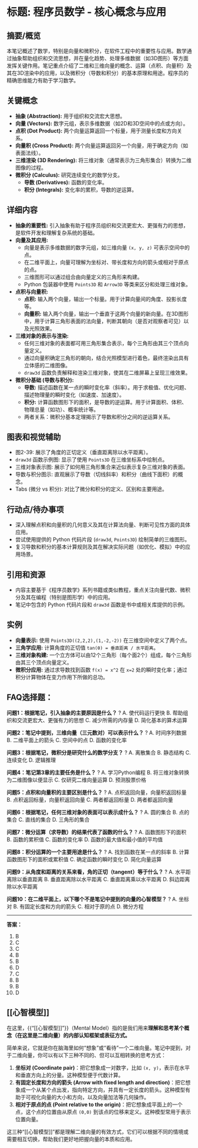 # 标题: 程序员数学 - 核心概念与应用

## 摘要/概览
本笔记概述了数学，特别是向量和微积分，在软件工程中的重要性与应用。数学通过抽象帮助组织和交流思想，并在量化趋势、处理多维数据（如3D图形）等方面发挥关键作用。笔记重点介绍了二维和三维向量的概念、运算（点积、向量积）及其在3D渲染中的应用，以及微积分（导数和积分）的基本原理和用途。程序员的精确思维能力有助于学习数学。

## 关键概念
*   **抽象 (Abstraction):** 用于组织和交流宏大思想。
*   **向量 (Vectors):** 数字元组，表示多维数据（如2D和3D空间中的点或方向）。
*   **点积 (Dot Product):** 两个向量运算返回一个标量，用于测量长度和方向关系。
*   **向量积 (Cross Product):** 两个向量运算返回另一个向量，用于确定方向（如表面法线）。
*   **三维渲染 (3D Rendering):** 将三维对象（通常表示为三角形集合）转换为二维图像的过程。
*   **微积分 (Calculus):** 研究连续变化的数学分支。
    *   **导数 (Derivatives):** 函数的变化率。
    *   **积分 (Integrals):** 变化率的累积，导数的逆运算。

## 详细内容
*   **抽象的重要性:** 引入抽象有助于程序员组织和交流更宏大、更强有力的思想，是软件开发和理解复杂系统的基础。
*   **向量及其应用:**
    *   向量是表示多维数据的数字元组，如三维向量 `(x, y, z)` 可表示空间中的点。
    *   在二维平面上，向量可理解为坐标对、带长度和方向的箭头或相对于原点的点。
    *   三维图形可以通过组合由向量定义的三角形来构建。
    *   Python 包装器中使用 `Points3D` 和 `Arrow3D` 等类来区分和处理三维对象。
*   **点积与向量积:**
    *   **点积:** 输入两个向量，输出一个标量。用于计算向量间的角度、投影长度等。
    *   **向量积:** 输入两个向量，输出一个垂直于这两个向量的新向量。在3D图形中，用于计算三角形表面的法向量，判断其朝向（是否对观察者可见）以及光照效果。
*   **三维对象的表示与渲染:**
    *   任何三维对象的表面都可用三角形集合表示，每个三角形由其三个顶点向量定义。
    *   通过向量积确定三角形的朝向，结合光照模型进行着色，最终渲染出具有立体感的二维图像。
    *   `draw3d` 函数负责解释和渲染三维对象，使其在二维屏幕上呈现三维效果。
*   **微积分基础 (导数与积分):**
    *   **导数:** 描述函数在某一点的瞬时变化率（斜率）。用于求极值、优化问题、描述物理量的瞬时变化（如速度、加速度）。
    *   **积分:** 计算函数图形下的面积，是导数的逆运算。用于计算面积、体积、物理总量（如功）、概率统计等。
    *   两者关系：微积分基本定理揭示了导数和积分之间的逆运算关系。

## 图表和视觉辅助
*   图2-39: 展示了角度的正切定义（垂直距离除以水平距离）。
*   `draw3d` 函数示例图: 显示了使用 `Points3D` 在三维坐标系中绘制点。
*   三维对象表示图: 展示了如何用三角形集合来近似表示复杂三维对象的表面。
*   导数与积分图示: 直观展示了导数（切线斜率）和积分（曲线下面积）的概念。
*   Tabs (微分 vs 积分): 对比了微分和积分的定义、区别和主要用途。

## 行动点/待办事项
*   深入理解点积和向量积的几何意义及其在计算法向量、判断可见性方面的具体应用。
*   尝试使用提供的 Python 代码片段 (`draw3d`, `Points3D`) 绘制简单的三维图形。
*   复习导数和积分的基本计算规则及其在解决实际问题（如优化、模拟）中的应用场景。

## 引用和资源
*   内容主要基于《程序员数学》系列书籍或类似教程，重点关注向量代数、微积分及其在编程（特别是图形学）中的应用。
*   笔记中包含的 Python 代码片段和 `draw3d` 函数是书中或相关库提供的示例。

## 实例
*   **向量表示:** 使用 `Points3D((2,2,2),(1,-2,-2))` 在三维空间中定义了两个点。
*   **三角学应用:** 计算角度的正切值 `tan(θ) = 垂直距离 / 水平距离`。
*   **三维对象构建:** 一个立方体可以由12个三角形（每个面2个）组成，每个三角形由其三个顶点向量定义。
*   **微积分应用:** 通过求导数找到函数 `f(x) = x^2` 在 `x=2` 处的瞬时变化率；通过积分计算物体在变力作用下所做的总功。

## FAQ选择题：

**问题1：根据笔记，引入抽象的主要原因是什么？**
?
A. 使代码运行更快
B. 帮助组织和交流更宏大、更强有力的思想
C. 减少所需的内存量
D. 简化基本的算术运算

**问题2：笔记中提到，三维向量（三元数对）可以表示什么？**
?
A. 时间序列数据
B. 二维平面上的箭头
C. 空间中的点
D. 函数的变化率

**问题3：根据笔记，微积分是研究什么的数学分支？**
?
A. 离散集合
B. 静态结构
C. 连续变化
D. 逻辑推理

**问题4：笔记第3章的主要任务是什么？**
?
A. 学习Python编程
B. 将三维对象转换为二维图像以便显示
C. 仅研究二维向量运算
D. 预测股票价格

**问题5：点积和向量积的主要区别是什么？**
?
A. 点积返回向量，向量积返回标量
B. 点积返回标量，向量积返回向量
C. 两者都返回标量
D. 两者都返回向量

**问题6：根据笔记，任何三维对象的表面可以表示成什么？**
?
A. 圆的集合
B. 点的集合
C. 直线的集合
D. 三角形的集合

**问题7：微分运算（求导数）的结果代表了函数的什么？**
?
A. 函数图形下的面积
B. 函数的累积值
C. 函数的变化率
D. 函数的最大值和最小值的平均值

**问题8：积分运算的一个主要用途是什么？**
?
A. 找到函数在某一点的斜率
B. 计算函数图形下的面积或累积值
C. 确定函数的瞬时变化
D. 简化向量运算

**问题9：从角度和距离的关系来看，角的正切（tangent）等于什么？**
?
A. 水平距离除以垂直距离
B. 垂直距离除以水平距离
C. 垂直距离乘以水平距离
D. 斜边距离除以水平距离

**问题10：在二维平面上，以下哪个不是笔记中提到的向量的心智模型？**
?
A. 坐标对
B. 有固定长度和方向的箭头
C. 相对于原的点
D. 微分方程

---
**答案：**
1.  B
2.  C
3.  C
4.  B
5.  B
6.  D
7.  C
8.  B
9.  B
10. D

## [[心智模型]]
在这里，{{“[[心智模型]]”}}（Mental Model）指的是我们用来**理解和思考某个概念（在这里是二维向量）的内部认知框架或表征方式。**

简单来说，它就是你在脑海里如何“想象”或“看待”一个二维向量。笔记中提到，对于二维向量，你可以有以下三种不同的、但可以互相转换的思考方式：

1.  **坐标对 (Coordinate pair)**：把它想象成一对数字，比如 `(x, y)`，表示在水平和垂直方向上的分量。这种模型便于代数计算。
2.  **有固定长度和方向的箭头 (Arrow with fixed length and direction)**：把它想象成一个从某个点出发，指向特定方向，并具有一定长度的箭头。这种模型有助于可视化向量的大小和方向，以及向量加法等几何操作。
3.  **相对于原点的点 (Point relative to the origin)**：把它想象成平面上的一个点，这个点的位置由从原点 `(0,0)` 到该点的位移来定义。这种模型常用于表示位置向量。

这三种“[[心智模型]]”都是理解二维向量的有效方式，它们可以根据不同的情境或需要相互切换，帮助我们更好地把握向量的本质和应用。